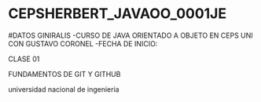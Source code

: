 # CEPSHERBERT_JAVAOO_0001JE

#DATOS GINIRALIS
-CURSO DE JAVA ORIENTADO A OBJETO EN CEPS UNI CON GUSTAVO CORONEL
-FECHA DE INICIO:


CLASE 01 

FUNDAMENTOS DE GIT Y GITHUB




universidad nacional de ingenieria






